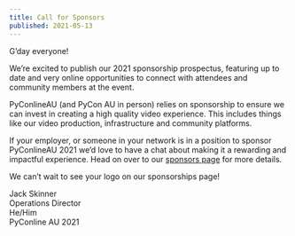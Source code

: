 ```yaml
---
title: Call for Sponsors
published: 2021-05-13
---
```


G’day everyone!

We’re excited to publish our 2021 sponsorship prospectus, featuring up to date and very online opportunities to connect with attendees and community members at the event.

PyConlineAU (and PyCon AU in person) relies on sponsorship to ensure we can invest in creating a high quality video experience. This includes things like our video production, infrastructure and community platforms.

If your employer, or someone in your network is in a position to sponsor PyConlineAU 2021 we’d love to have a chat about making it a rewarding and impactful experience. Head on over to our [sponsors page](/sponsor/) for more details.

We can’t wait to see your logo on our sponsorships page!

Jack Skinner<br />
Operations Director<br />
He/Him<br />
PyConline AU 2021
